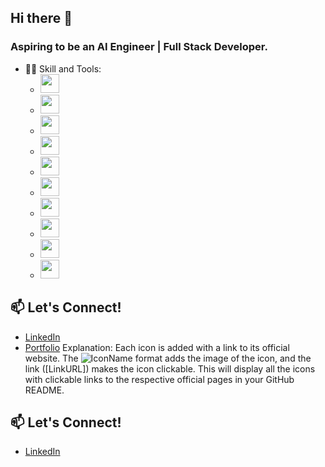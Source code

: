 ## Hi there 👋

### Aspiring to be an AI Engineer | Full Stack Developer. 

- 🧑‍💻 Skill and Tools: 
  - <a href="https://github.com/motdotla/dotenv"><img src="https://cdn.jsdelivr.net/npm/simple-icons@v5/icons/env.svg" width="30" /></a>
  - <a href="https://www.arduino.cc/"><img src="https://cdn.jsdelivr.net/npm/simple-icons@v5/icons/arduino.svg" width="30" /></a>
  - <a href="https://matplotlib.org/"><img src="https://cdn.jsdelivr.net/npm/simple-icons@v5/icons/matplotlib.svg" width="30" /></a>
  - <a href="https://pytorch.org/"><img src="https://cdn.jsdelivr.net/npm/simple-icons@v5/icons/pytorch.svg" width="30" /></a>
  - <a href="https://www.tensorflow.org/"><img src="https://cdn.jsdelivr.net/npm/simple-icons@v5/icons/tensorflow.svg" width="30" /></a>
  - <a href="https://www.typescriptlang.org/"><img src="https://cdn.jsdelivr.net/npm/simple-icons@v5/icons/typescript.svg" width="30" /></a>
  - <a href="https://flask.palletsprojects.com/"><img src="https://cdn.jsdelivr.net/npm/simple-icons@v5/icons/flask.svg" width="30" /></a>
  - <a href="https://jupyter.org/"><img src="https://cdn.jsdelivr.net/npm/simple-icons@v5/icons/jupyter.svg" width="30" /></a>
  - <a href="https://git-scm.com/"><img src="https://cdn.jsdelivr.net/npm/simple-icons@v5/icons/git.svg" width="30" /></a>
  - <a href="https://scikit-learn.org/"><img src="https://cdn.jsdelivr.net/npm/simple-icons@v5/icons/scikit-learn.svg" width="30" /></a>


## 📫 Let's Connect!
- [LinkedIn](https://linkedin.com/in/your-profile)
- [Portfolio](https://your-portfolio.com)
Explanation:
Each icon is added with a link to its official website.
The ![IconName](URL) format adds the image of the icon, and the link ([LinkURL]) makes the icon clickable.
This will display all the icons with clickable links to the respective official pages in your GitHub README.

## 📫 Let's Connect!
- [LinkedIn](https://linkedin.com/in/aarontayhanyen)



